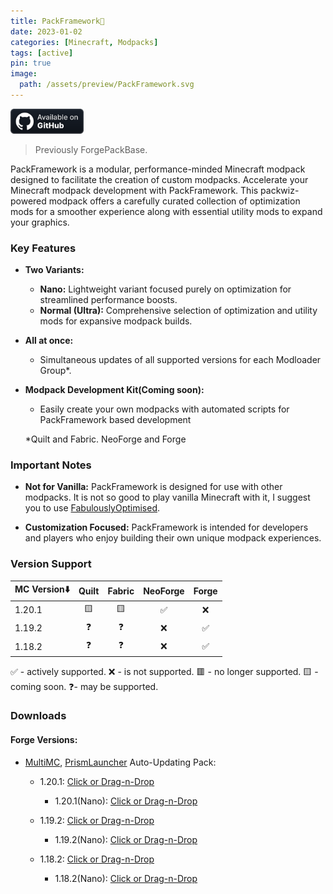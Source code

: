 ```yaml
---
title: PackFramework🧩
date: 2023-01-02
categories: [Minecraft, Modpacks]
tags: [active]
pin: true
image:
  path: /assets/preview/PackFramework.svg
---
```

<a href="https://github.com/Den4enko/PackFramework"><img alt="SourceCode" height="40" src="/assets/badges/github_vector.svg"></a>
> Previously ForgePackBase. 

PackFramework is a modular, performance-minded Minecraft modpack designed to facilitate the creation of custom modpacks. Accelerate your Minecraft modpack development with PackFramework. This packwiz-powered modpack offers a carefully curated collection of optimization mods for a smoother experience along with essential utility mods to expand your graphics.

### Key Features

* **Two Variants:**
  
  * **Nano:** Lightweight variant focused purely on optimization for streamlined performance boosts.
  * **Normal (Ultra):** Comprehensive selection of optimization and utility mods for expansive modpack builds.

* **All at once:**
  
  * Simultaneous updates of all supported versions for each Modloader Group*.

* **Modpack Development Kit(Coming soon):**
  
  * Easily create your own modpacks with automated scripts for PackFramework based development
  
  *Quilt and Fabric. NeoForge and Forge
### Important Notes

* **Not for Vanilla:** PackFramework is designed for use with other modpacks. It is not so good to play vanilla Minecraft with it, I suggest you to use [FabulouslyOptimised](https://download.fo/).

* **Customization Focused:** PackFramework is intended for developers and players who enjoy building their own unique modpack experiences.

### Version Support

| MC Version⬇️ | Quilt | Fabric | NeoForge | Forge |
| ------------ |:-----:|:------:|:--------:|:-----:|
| 1.20.1       | 🟨    | 🟨     | ✅        | ❌     |
| 1.19.2       | ❓     | ❓      | ❌        | ✅     |
| 1.18.2       | ❓     | ❓      | ❌        | ✅     |

✅ - actively supported. ❌ - is not supported. 🟥 - no longer supported. 🟨 - coming soon. ❓- may be supported.

### Downloads

#### Forge Versions:

- [MultiMC](https://multimc.org/), [PrismLauncher](https://prismlauncher.org/) Auto-Updating Pack:
  
  - 1.20.1: [Click or Drag-n-Drop](https://den4enko.github.io/PackFramework/downloads/mmc/PackFramework-Forge-1.20.1.zip)
    
    - 1.20.1(Nano): [Click or Drag-n-Drop](https://den4enko.github.io/PackFramework/downloads/mmc/PackFramework-Forge-1.20.1-nano.zip)
  
  - 1.19.2: [Click or Drag-n-Drop](https://den4enko.github.io/PackFramework/downloads/mmc/PackFramework-Forge-1.19.2.zip)
    
    - 1.19.2(Nano): [Click or Drag-n-Drop](https://den4enko.github.io/PackFramework/downloads/mmc/PackFramework-Forge-1.19.2-nano.zip)
  
  - 1.18.2: [Click or Drag-n-Drop](https://den4enko.github.io/PackFramework/downloads/mmc/PackFramework-Forge-1.18.2.zip)
    
    - 1.18.2(Nano): [Click or Drag-n-Drop](https://den4enko.github.io/PackFramework/downloads/mmc/PackFramework-Forge-1.18.2-nano.zip)

